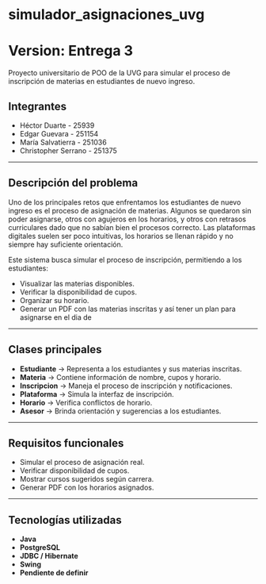 # simulador_asignaciones_uvg

# Version: Entrega 3
Proyecto universitario de POO de la UVG para simular el proceso de inscripción de materias en estudiantes de nuevo ingreso.

## Integrantes
- Héctor Duarte - 25939  
- Edgar Guevara - 251154  
- María Salvatierra - 251036  
- Christopher Serrano - 251375  

---

## Descripción del problema
Uno de los principales retos que enfrentamos los estudiantes de nuevo ingreso es el proceso de asignación de materias. Algunos se quedaron sin poder asignarse, otros con agujeros en los horarios, y otros con retrasos curriculares dado que no sabían bien el procesos correcto.
Las plataformas digitales suelen ser poco intuitivas, los horarios se llenan rápido y no siempre hay suficiente orientación.  

Este sistema busca simular el proceso de inscripción, permitiendo a los estudiantes:
- Visualizar las materias disponibles.
- Verificar la disponibilidad de cupos.
- Organizar su horario.
- Generar un PDF con las materias inscritas y así tener un plan para asignarse en el dia de 

---

## Clases principales
- **Estudiante** → Representa a los estudiantes y sus materias inscritas.  
- **Materia** → Contiene información de nombre, cupos y horario.  
- **Inscripcion** → Maneja el proceso de inscripción y notificaciones.  
- **Plataforma** → Simula la interfaz de inscripción.  
- **Horario** → Verifica conflictos de horario.  
- **Asesor** → Brinda orientación y sugerencias a los estudiantes.  

---

## Requisitos funcionales
- Simular el proceso de asignación real.  
- Verificar disponibilidad de cupos.  
- Mostrar cursos sugeridos según carrera.  
- Generar PDF con los horarios asignados.  

---

## Tecnologías utilizadas
- **Java** 
- **PostgreSQL** 
- **JDBC / Hibernate**
- **Swing**  
- **Pendiente de definir** 